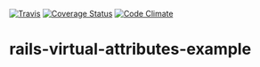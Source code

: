 [![Travis](https://img.shields.io/travis/kisp/rails-virtual-attributes-example.svg?maxAge=2592000)](https://travis-ci.org/kisp/rails-virtual-attributes-example)
[![Coverage Status](https://coveralls.io/repos/github/kisp/rails-virtual-attributes-example/badge.svg?branch=master)](https://coveralls.io/github/kisp/rails-virtual-attributes-example?branch=master)
[![Code Climate](https://codeclimate.com/github/kisp/rails-virtual-attributes-example.svg)](https://codeclimate.com/github/kisp/rails-virtual-attributes-example)

# rails-virtual-attributes-example 
